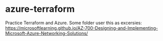 # azure-terraform

Practice Terraform and Azure.
Some folder user this as excersies: https://microsoftlearning.github.io/AZ-700-Designing-and-Implementing-Microsoft-Azure-Networking-Solutions/